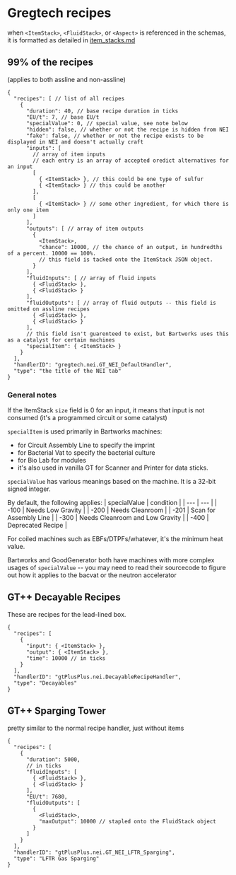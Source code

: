 # Gregtech recipes

when `<ItemStack>`, `<FluidStack>`, or `<Aspect>` is referenced in the schemas, it is formatted as detailed in [item_stacks.md](item_stacks.md)


## 99% of the recipes

(applies to both assline and non-assline)

```json5
{
  "recipes": [ // list of all recipes
    {
      "duration": 40, // base recipe duration in ticks
      "EU/t": 7, // base EU/t
      "specialValue": 0, // special value, see note below
      "hidden": false, // whether or not the recipe is hidden from NEI
      "fake": false, // whether or not the recipe exists to be displayed in NEI and doesn't actually craft
      "inputs": [
        // array of item inputs
        // each entry is an array of accepted oredict alternatives for an input
        [
          { <ItemStack> }, // this could be one type of sulfur
          { <ItemStack> } // this could be another
        ],
        [
          { <ItemStack> } // some other ingredient, for which there is only one item
        ]
      ],
      "outputs": [ // array of item outputs
        {
          <ItemStack>,
          "chance": 10000, // the chance of an output, in hundredths of a percent. 10000 == 100%.
          // this field is tacked onto the ItemStack JSON object.
        }
      ],
      "fluidInputs": [ // array of fluid inputs
        { <FluidStack> },
        { <FluidStack> }
      ],
      "fluidOutputs": [ // array of fluid outputs -- this field is omitted on assline recipes
        { <FluidStack> },
        { <FluidStack> }
      ],
      // this field isn't guarenteed to exist, but Bartworks uses this as a catalyst for certain machines
      "specialItem": { <ItemStack> }
    }
  ],
  "handlerID": "gregtech.nei.GT_NEI_DefaultHandler",
  "type": "the title of the NEI tab"
}
```

### General notes

If the ItemStack `size` field is 0 for an input, it means that input is not consumed (it's a programmed circuit or some catalyst)

`specialItem` is used primarily in Bartworks machines:

* for Circuit Assembly Line to specify the imprint
* for Bacterial Vat to specify the bacterial culture
* for Bio Lab for modules
* it's also used in vanilla GT for Scanner and Printer for data sticks.

`specialValue` has various meanings based on the machine. It is a 32-bit signed integer.

By default, the following applies:
| specialValue | condition |
| --- | --- |
| -100 | Needs Low Gravity |
| -200 | Needs Cleanroom |
| -201 | Scan for Assembly Line |
| -300 | Needs Cleanroom and Low Gravity |
| -400 | Deprecated Recipe |

For coiled machines such as EBFs/DTPFs/whatever, it's the minimum heat value.

Bartworks and GoodGenerator both have machines with more complex usages of `specialValue` -- you
may need to read their sourcecode to figure out how it applies to the bacvat or the neutron accelerator


## GT++ Decayable Recipes

These are recipes for the lead-lined box.

```json5
{
  "recipes": [
    {
      "input": { <ItemStack> },
      "output": { <ItemStack> },
      "time": 10000 // in ticks
    }
  ],
  "handlerID": "gtPlusPlus.nei.DecayableRecipeHandler",
  "type": "Decayables"
}
```

## GT++ Sparging Tower
pretty similar to the normal recipe handler, just without items

```json5
{
  "recipes": [
    {
      "duration": 5000,
      // in ticks
      "fluidInputs": [
        { <FluidStack> },
        { <FluidStack> }
      ],
      "EU/t": 7680,
      "fluidOutputs": [
        {
          <FluidStack>,
          "maxOutput": 10000 // stapled onto the FluidStack object
        }
      ]
    }
  ],
  "handlerID": "gtPlusPlus.nei.GT_NEI_LFTR_Sparging",
  "type": "LFTR Gas Sparging"
}
```

